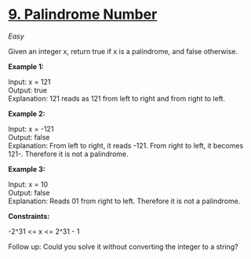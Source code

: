 # [9. Palindrome Number](https://leetcode.com/problems/palindrome-number/)
_Easy_

Given an integer x, return true if x is a palindrome, and false otherwise.

 

__Example 1:__

Input: x = 121<br>
Output: true<br>
Explanation: 121 reads as 121 from left to right and from right to left.

__Example 2:__

Input: x = -121 <br>
Output: false<br>
Explanation: From left to right, it reads -121. From right to left, it becomes 121-. Therefore it is not a palindrome.

__Example 3:__

Input: x = 10 <br>
Output: false <br>
Explanation: Reads 01 from right to left. Therefore it is not a palindrome.
 

__Constraints:__

-2^31 <= x <= 2^31 - 1
 

Follow up: Could you solve it without converting the integer to a string?